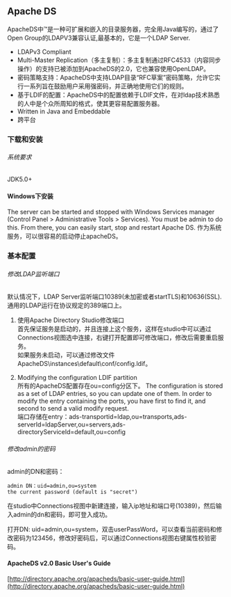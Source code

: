 ## Apache DS
ApacheDS中™是一种可扩展和嵌入的目录服务器，完全用Java编写的，通过了Open Group的LDAPV3兼容认证,最基本的，它是一个LDAP Server.  

* LDAPv3 Compliant
* Multi-Master Replication（多主复制）：多主复制通过RFC4533（内容同步操作）的支持已被添加到ApacheDS的2.0，它也兼容使用OpenLDAP。
* 密码策略支持：ApacheDS中支持LDAP目录“RFC草案”密码策略，允许它实行一系列旨在鼓励用户采用强密码，并正确地使用它们的规则。
* 基于LDIF的配置：ApacheDS中的配置依赖于LDIF文件，在对ldap技术熟悉的人中是个众所周知的格式，使其更容易配置服务器。
* Written in Java and Embeddable
* 跨平台

### 下载和安装
###### 系统要求
JDK5.0+
#### Windows下安装
The server can be started and stopped with Windows Services manager (Control Panel > Administrative Tools > Services). You must be admin to do this.
From there, you can easily start, stop and restart Apache DS.
作为系统服务，可以很容易的启动停止apacheDS。

### 基本配置
###### 修改LDAP监听端口
默认情况下，LDAP Server监听端口10389(未加密或者startTLS)和10636(SSL).通用的LDAP运行在协议规定的389端口上。  

1. 使用Apache Directory Studio修改端口  
首先保证服务是启动的，并且连接上这个服务，这样在studio中可以通过Connections视图选中连接，右键打开配置即可修改端口，修改后需要重启服务。  
如果服务未启动，可以通过修改文件ApacheDS\instances\default\conf/config.ldif。  

2. Modifying the configuration LDIF partition  
所有的ApacheDS配置存在ou=config分区下。
The configuration is stored as a set of LDAP entries, so you can update one of them. In order to modify the entry containing the ports, you have first to find it, and second to send a valid modify request.  
端口存储在entry：ads-transportid=ldap,ou=transports,ads-serverId=ldapServer,ou=servers,ads-directoryServiceId=default,ou=config

###### 修改admin的密码
admin的DN和密码：

    admin DN：uid=admin,ou=system 
    the current password (default is "secret")

在studio中Connections视图中新建连接，输入ip地址和端口号(10389)，然后输入admin的dn和密码，即可登入成功。  

打开DN: uid=admin,ou=system，双击userPassWord，可以查看当前密码和修改密码为123456，修改好密码后，可以通过Connections视图右键属性校验密码。  



#### ApacheDS v2.0 Basic User's Guide
[http://directory.apache.org/apacheds/basic-user-guide.html](http://directory.apache.org/apacheds/basic-user-guide.html)
